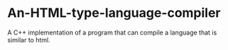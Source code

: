 # An-HTML-type-language-compiler
A C++ implementation of a program that can compile a language that is similar to html.
